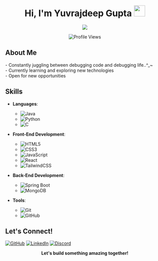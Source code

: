 <h1 align="center"><b>Hi, I'm Yuvrajdeep Gupta</b> <img src="https://user-images.githubusercontent.com/73097560/115834477-dbab4500-a447-11eb-908a-139a6edaec5c.gif" width="35"></h1>

<p align="center">
  <a href="https://github.com/DenverCoder1/readme-typing-svg"><img src="https://readme-typing-svg.herokuapp.com?font=Time+New+Roman&color=cyan&size=25&center=true&vCenter=true&width=600&height=100&lines=Welcome+to+my+GitHub+Profile!;I'm+a+Full-Stack+Developer;Always+learning+new+things;"></a>
</p>

<p align="center">
  <img src="https://komarev.com/ghpvc/?username=Yuvrajdeepgupta&style=flat-square&color=blue" alt="Profile Views">
</p>

## **About Me**

<p align="left">
- Constantly juggling between debugging code and debugging life..^_~<br>
- Currently learning and exploring new technologies <br>
- Open for new opportunities <br>
</p>

## **Skills**

- **Languages**:
  - ![Java](https://img.shields.io/badge/Java-%23ED8B00.svg?style=for-the-badge&logo=java&logoColor=white)
  - ![Python](https://img.shields.io/badge/Python-%2314354C.svg?style=for-the-badge&logo=python&logoColor=white)
  - ![C](https://img.shields.io/badge/C-%232370ED.svg?style=for-the-badge&logo=c&logoColor=white)

- **Front-End Development**:
  - ![HTML5](https://img.shields.io/badge/HTML5-%23E34F26.svg?style=for-the-badge&logo=html5&logoColor=white)
  - ![CSS3](https://img.shields.io/badge/CSS3-%231572B6.svg?style=for-the-badge&logo=css3&logoColor=white)
  - ![JavaScript](https://img.shields.io/badge/JavaScript-%23F7DF1E.svg?style=for-the-badge&logo=javascript&logoColor=black)
  - ![React](https://img.shields.io/badge/React-%2320232a.svg?style=for-the-badge&logo=react&logoColor=%2361DAFB)
  - ![TailwindCSS](https://img.shields.io/badge/tailwindcss-%2338B2AC.svg?style=for-the-badge&logo=tailwind-css&logoColor=white)

- **Back-End Development**:
  - ![Spring Boot](https://img.shields.io/badge/Spring%20Boot-%236DB33F.svg?style=for-the-badge&logo=spring-boot&logoColor=white)
  - ![MongoDB](https://img.shields.io/badge/MongoDB-%2347A248.svg?style=for-the-badge&logo=mongodb&logoColor=white)

- **Tools**:
  - ![Git](https://img.shields.io/badge/Git-%23F05033.svg?style=for-the-badge&logo=git&logoColor=white)
  - ![GitHub](https://img.shields.io/badge/GitHub-%23121011.svg?style=for-the-badge&logo=github&logoColor=white)

## **Let's Connect!**
<p align="left">
  <a href="https://github.com/Yuvrajdeepgupta"><img src="https://img.shields.io/badge/GitHub-Yuvrajdeepgupta-181717?style=for-the-badge&logo=github&logoColor=white" alt="GitHub"></a>
  <a href="https://www.linkedin.com/in/yuvrajdeep/"><img src="https://img.shields.io/badge/LinkedIn-Yuvrajdeep-blue?style=for-the-badge&logo=linkedin&logoColor=white" alt="LinkedIn"></a>
  <a href="https://discord.com/invite/aXsStHguEP"><img src="https://img.shields.io/badge/Discord-Yuvrajdeep-7289DA?style=for-the-badge&logo=discord&logoColor=white" alt="Discord"></a>
</p>

<p align="center">
  <b>Let's build something amazing together!</b>
</p>
